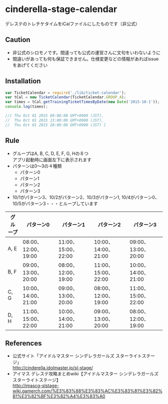 cinderella-stage-calendar
==========================
デレステのトレチケタイムをiCalファイルにしたものです（非公式）

## Caution

- 非公式のシロモノです。間違っても公式の運営さんに文句をいわないように
- 間違いがあっても何も保証できません。仕様変更などの情報があればissueをあげてください

## Installation

```javascript
var TicketCalendar = require('./lib/ticket-calendar');
var tCal = new TicketCalendar(TicketCalendar.GROUP_A);
var times = tCal.getTrainingTicketTimesByDate(new Date('2015-10-1'));
console.log(times);

//[ Thu Oct 01 2015 09:00:00 GMT+0900 (JST),
//  Thu Oct 01 2015 13:00:00 GMT+0900 (JST),
//  Thu Oct 01 2015 20:00:00 GMT+0900 (JST) ]
```

## Rule

- グループはA, B, C, D, E, F, G, Hの８つ  
    アプリ起動時に画面左下に表示されます
- パターンは0〜3の４種類
    - パターン0
    - パターン1
    - パターン2
    - パターン3
- 10/1がパターン3、10/2がパターン2、10/3がパターン1, 10/4がパターン0、10/5がパターン3・・・とループしています


グループ | パターン0           | パターン1           | パターン2           | パターン3
-------- | ------------------- | ------------------- | ------------------- | -------------------
A, E     | 08:00、12:00、19:00 | 11:00、15:00、22:00 | 10:00、14:00、21:00 | 09:00、13:00、20:00
B, F     | 09:00、13:00、20:00 | 08:00、12:00、19:00 | 11:00、15:00、22:00 | 10:00、14:00、21:00
C, G     | 10:00、14:00、21:00 | 09:00、13:00、20:00 | 08:00、12:00、19:00 | 11:00、15:00、22:00
D, H     | 11:00、15:00、22:00 | 10:00、14:00、21:00 | 09:00、13:00、20:00 | 08:00、12:00、19:00

## References

- 公式サイト「アイドルマスター シンデレラガールズ スターライトステージ」  
http://cinderella.idolmaster.jp/sl-stage/
- アイマス デレステ攻略まとめwiki【アイドルマスター シンデレラガールズ スターライトステージ】  
http://imascg-slstage-wiki.gamerch.com/%E3%83%88%E3%83%AC%E3%83%81%E3%82%B1%E3%82%BF%E3%82%A4%E3%83%A0
